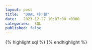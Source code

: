 ```yaml
---
layout: post
title:  "DUAL 테이블"
date:   2023-12-27 10:07:00 +0900
categories:  SQL
published: false
---
```


{% highlight sql %}
{% endhighlight %}